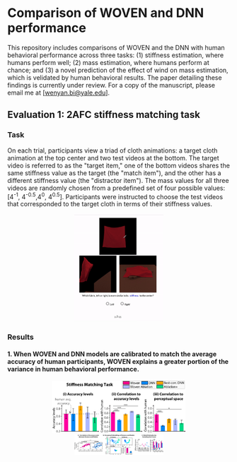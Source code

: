 # Comparison of WOVEN and DNN performance
This repository includes comparisons of WOVEN and the DNN with human behavioral performance across three tasks: (1) stiffness estimation, where humans perform well; (2) mass estimation, where humans perform at chance; and (3) a novel prediction of the effect of wind on mass estimation, which is velidated by human behavioral results. The paper detailing these findings is currently under review. For a copy of the manuscript, please email me at [wenyan.bi@yale.edu].

## Evaluation 1: 2AFC stiffness matching task
### Task
On each trial, participants view a triad of cloth animations: a target cloth animation at the top center and two test videos at the bottom. The target video is referred to as the "target item," one of the bottom videos shares the same stiffness value as the target (the "match item"), and the other has a different stiffness value (the "distractor item"). The mass values for all three videos are randomly chosen from a predefined set of four possible values: [4<sup>-1</sup>, 4<sup>-0.5</sup>,4<sup>0</sup>, 4<sup>0.5</sup>]. 
Participants were instructed to choose the test videos that corresponded to the target cloth in terms of their stiffness values. 
<p align="center">
    <img width=40% src="task.gif">

### Results
#### 1. When WOVEN and DNN models are calibrated to match the average accuracy of human participants, WOVEN explains a greater portion of the variance in human behavioral performance.
<p align="center">
    <img width=60% src="stiffness_all.png">
    <img width=40% src="stiffness_detailed.png">
<p align="center"></strong></p>



